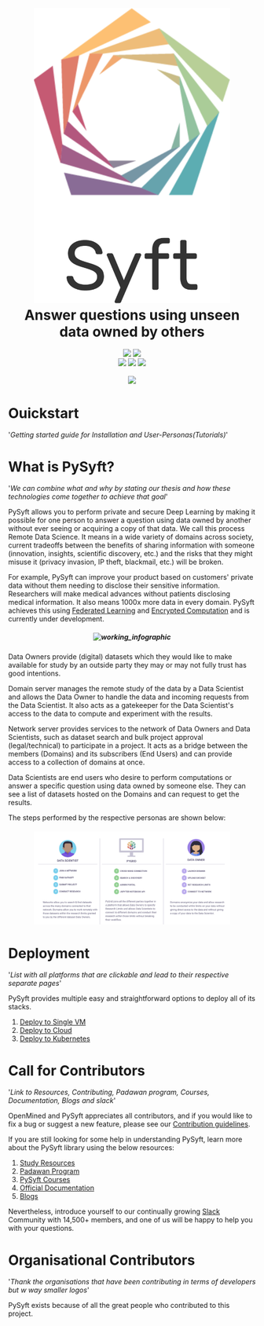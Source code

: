 <h1 align="center">

  <br>
  <img src="packages/syft/docs/img/logo_big.png" alt="Syft" width="400">
  </br>
  Answer questions using unseen data owned by others
  <br>
  
</h1>

<div align="center"> <a href="https://pypi.org/project/syft/"><img src="https://pepy.tech/badge/syft" /></a> <a href="https://pypi.org/project/syft/"><img src="https://badge.fury.io/py/syft.svg" /></a> <br /> <a href="https://github.com/OpenMined/PySyft/actions/workflows/syft-version_tests.yml"><img src="https://github.com/OpenMined/PySyft/actions/workflows/syft-version_tests.yml/badge.svg?branch=dev" /></a>
 <a href="https://github.com/OpenMined/PySyft/actions/workflows/nightlies-run.yml"><img src="https://github.com/OpenMined/PySyft/actions/workflows/nightlies-run.yml/badge.svg?branch=dev" /></a>
<a href="https://openmined.slack.com/messages/support"><img src="https://img.shields.io/badge/chat-on%20slack-7A5979.svg" /></a>
<br /><br />

<div align="center"><a href="#"><img src="https://stars.medv.io/openmined/pysyft.svg" /></a></div>

</div>

# Ouickstart
'*Getting started guide for Installation and User-Personas(Tutorials)*'


# What is PySyft?
'*We can combine what and why by stating our thesis and how these technologies come together to achieve that goal*'

PySyft allows you to perform private and secure Deep Learning by making it possible for one person to answer a question using data owned by another without ever seeing or acquiring a copy of that data. We call this process Remote Data Science. It means in a wide variety of domains across society, current tradeoffs between the benefits of sharing information with someone (innovation, insights, scientific discovery, etc.) and the risks that they might misuse it (privacy invasion, IP theft, blackmail, etc.) will be broken. 

For example, PySyft can improve your product based on customers' private data without them needing to disclose their sensitive information. Researchers will make medical advances without patients disclosing medical information. It also means 1000x more data in every domain. PySyft achieves this using [Federated Learning](https://ai.googleblog.com/2017/04/federated-learning-collaborative.html) and [Encrypted Computation](https://en.wikipedia.org/wiki/Homomorphic_encryption) and is currently under development. 


<h5 align="center">
    <img src="packages/syft/docs/img/Working_infographic.gif" alt="working_infographic" width="400">
</h5>
 


Data Owners provide (digital) datasets which they would like to make available for study by an outside party they may or may not fully trust has good intentions.

Domain server manages the remote study of the data by a Data Scientist and allows the Data Owner to handle the data and incoming requests from the Data Scientist. It also acts as a gatekeeper for the Data Scientist's access to the data to compute and experiment with the results.

Network server provides services to the network of Data Owners and Data Scientists, such as dataset search and bulk project approval (legal/technical) to participate in a project. It acts as a bridge between the members (Domains) and its subscribers (End Users) and can provide access to a collection of domains at once.

Data Scientists are end users who desire to perform computations or answer a specific question using data owned by someone else. They can see a list of datasets hosted on the Domains and can request to get the results.

The steps performed by the respective personas are shown below:


<h5 align="center"> 
    <img src="packages/syft/docs/img/big-picture.png" alt="big-picture-overview" width="400">
</h5>



# Deployment
'*List with all platforms that are clickable and lead to their respective separate pages*'

PySyft provides multiple easy and straightforward options to deploy all of its stacks.  
1. [Deploy to Single VM]()
1. [Deploy to Cloud]()
1. [Deploy to Kubernetes]()

# Call for Contributors
'*Link to Resources, Contributing, Padawan program, Courses, Documentation, Blogs and slack*'

OpenMined and PySyft appreciates all contributors, and if you would like to fix a bug or suggest a new feature, please see our [Contribution guidelines](https://openmined.github.io/PySyft/developer_guide/index.html). 

If you are still looking for some help in understanding PySyft, learn more about the PySyft library using the below resources:

1. [Study Resources](https://openmined.github.io/PySyft/resources/index.html)
1. [Padawan Program](https://www.youtube.com/watch?v=SWekBc0wnxY&list=PLriDu8kWH9JRXWlCib9ufqSJqK1qhmSrB&index=2)
1. [PySyft Courses](https://courses.openmined.org/courses)
1. [Official Documentation](https://openmined.github.io/PySyft/index.html)
1. [Blogs](https://blog.openmined.org/) 

Nevertheless, introduce yourself to our continually growing [Slack](https://communityinviter.com/apps/openmined/openmined/) Community with 14,500+ members, and one of us will be happy to help you with your questions.

# Organisational Contributors

'*Thank the organisations that have been contributing in terms of developers but w way smaller logos*'

PySyft exists because of all the great people who contributed to this project.
